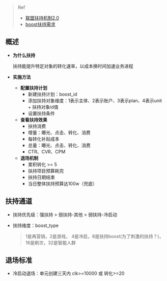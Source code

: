 >   Ref
>
>   *   [联盟扶持机制2.0](http://wiki.baidu.com/pages/viewpage.action?pageId=1466957704)
>   *   [boost扶持需求](http://wiki.baidu.com/pages/viewpage.action?pageId=1308603096)

## 概述

*   **为什么扶持**

    扶持能提升特定对象的转化速率，以成本换时间加速业务进程

*   **实施方法**

    *   **配置扶持计划**
        *   新建扶持计划：boost_id
        *   添加扶持对象维度：1表示主体、2表示账户、3表示plan、4表示unit + 扶持对象id值
        *   设置扶持条件
    *   **查看扶持效果**
        *   扶持消费
        *   增量：曝光、点击、转化、消费
        *   每转化补贴成本
        *   总量：曝光、点击、转化、消费
        *   CTR、CVR、CPM
    *   **退场机制**
        *   累积转化 >= 5
        *   扶持项目预算耗完
        *   扶持日期结束
        *   当日整体扶持预算达100w（兜底）

## 扶持通道

*   扶持优先级：强扶持 > 弱扶持-其他 > 弱扶持-冷启动

*   扶持维度：boost_type

    >   1是再营销，2是游戏， 4是冷启，8是扶持boost(为了刺激的扶持？)，16是刷次，32是智能人群

## 退场标准

*   冷启动退场：单元创建三天内 clk>=10000 或 转化>=20
